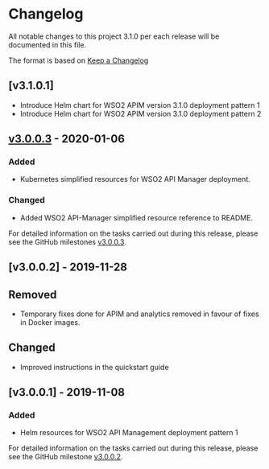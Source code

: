 # Changelog
All notable changes to this project 3.1.0 per each release will be documented in this file.

The format is based on [Keep a Changelog](https://keepachangelog.com/en/1.0.0/)

## [v3.1.0.1]
- Introduce Helm chart for WSO2 APIM version 3.1.0 deployment pattern 1
- Introduce Helm chart for WSO2 APIM version 3.1.0 deployment pattern 2

## [v3.0.0.3] - 2020-01-06

### Added
- Kubernetes simplified resources for WSO2 API Manager deployment.

### Changed
- Added WSO2 API-Manager simplified resource reference to README.

For detailed information on the tasks carried out during this release, please see the GitHub milestones
[v3.0.0.3](https://github.com/wso2/kubernetes-apim/milestone/8).

## [v3.0.0.2] - 2019-11-28

## Removed
- Temporary fixes done for APIM and analytics removed in favour of fixes in Docker images.

## Changed
- Improved instructions in the quickstart guide

## [v3.0.0.1] - 2019-11-08

### Added
- Helm resources for WSO2 API Management deployment pattern 1

For detailed information on the tasks carried out during this release, please see the GitHub milestone
[v3.0.0.2](https://github.com/wso2/kubernetes-apim/milestone/7).

[v3.0.0.3]: https://github.com/wso2/kubernetes-apim/compare/v3.0.0.2...v3.0.0.3
